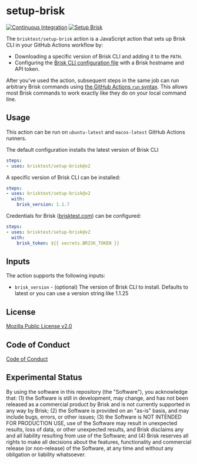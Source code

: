 # setup-brisk

[![Continuous Integration](https://github.com/brisktest/setup-brisk/actions/workflows/continuous-integration.yml/badge.svg)](https://github.com/brisktest/setup-brisk/actions/workflows/continuous-integration.yml)
[![Setup Brisk](https://github.com/brisktest/setup-brisk/actions/workflows/setup-brisk.yml/badge.svg)](https://github.com/brisktest/setup-brisk/actions/workflows/setup-brisk.yml)

The `brisktest/setup-brisk` action is a JavaScript action that sets up Brisk CLI in your GitHub Actions workflow by:

- Downloading a specific version of Brisk CLI and adding it to the `PATH`.
- Configuring the [Brisk CLI configuration file](https://brisktest.com/getting_started) with a Brisk hostname and API token.

After you've used the action, subsequent steps in the same job can run arbitrary Brisk commands using [the GitHub Actions `run` syntax](https://docs.github.com/en/actions/using-workflows/workflow-syntax-for-github-actions#jobsjob_idstepsrun). This allows most Brisk commands to work exactly like they do on your local command line.

## Usage

This action can be run on `ubuntu-latest` and `macos-latest` GitHub Actions runners.

The default configuration installs the latest version of Brisk CLI

```yaml
steps:
- uses: brisktest/setup-brisk@v2
```

A specific version of Brisk CLI can be installed:

```yaml
steps:
- uses: brisktest/setup-brisk@v2
  with:
    brisk_version: 1.1.7
```

Credentials for Brisk  ([brisktest.com](https://brisktest.com/)) can be configured:

```yaml
steps:
- uses: brisktest/setup-brisk@v2
  with:
    brisk_token: ${{ secrets.BRISK_TOKEN }}
```


## Inputs

The action supports the following inputs:


- `brisk_version` - (optional) The version of Brisk CLI to install. Defaults to latest or you can use a version string like 1.1.25



## License

[Mozilla Public License v2.0](LICENSE)

## Code of Conduct

[Code of Conduct](CODE_OF_CONDUCT.md)

## Experimental Status

By using the software in this repository (the "Software"), you acknowledge that: (1) the Software is still in development, may change, and has not been released as a commercial product by Brisk and is not currently supported in any way by Brisk; (2) the Software is provided on an "as-is" basis, and may include bugs, errors, or other issues;  (3) the Software is NOT INTENDED FOR PRODUCTION USE, use of the Software may result in unexpected results, loss of data, or other unexpected results, and Brisk disclaims any and all liability resulting from use of the Software; and (4) Brisk reserves all rights to make all decisions about the features, functionality and commercial release (or non-release) of the Software, at any time and without any obligation or liability whatsoever.